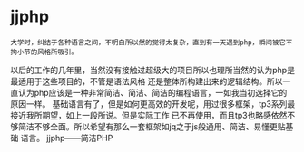 # jjphp
	大学时，纠结于各种语言之间，不明白所以然的觉得太复杂，直到有一天遇到php，瞬间被它不拘小节的风格所吸引。
以后的工作的几年里，当然没有接触过超级大的项目所以也理所当然的认为php是最适用于这些项目的，不管是语法风格
还是整体所构建出来的逻辑结构。所以一直认为php应该是一种非常简洁、简洁、简洁的编程语言，一如我当初选择它的
原因一样。
    基础语言有了，但是如何更高效的开发呢，用过很多框架，tp3系列最接近我所期望，如上一段所说。但是实际工作
已不再使用，而且tp3也略感依然不够简洁不够全面。所以希望有那么一套框架如jq之于js般通用、简洁、易懂更贴基础
语言。
	jjphp——简洁PHP
    
	